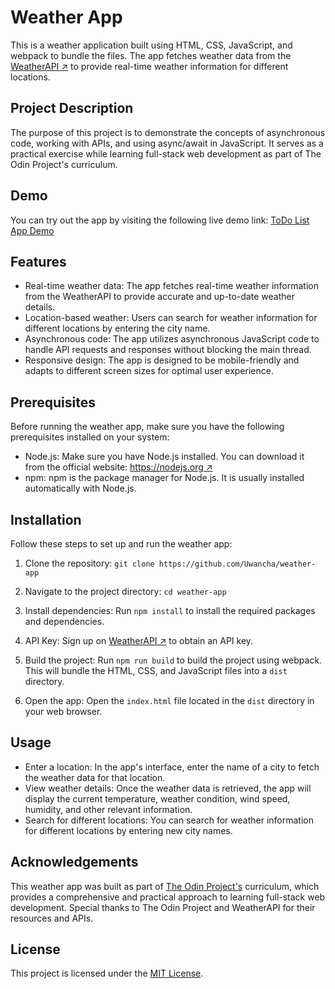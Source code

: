 

# Weather App

This is a weather application built using HTML, CSS, JavaScript, and webpack to bundle the files. The app fetches weather data from the [WeatherAPI ↗](https://www.weatherapi.com/) to provide real-time weather information for different locations.

## Project Description

The purpose of this project is to demonstrate the concepts of asynchronous code, working with APIs, and using async/await in JavaScript. It serves as a practical exercise while learning full-stack web development as part of The Odin Project's curriculum.

## Demo

You can try out the app by visiting the following live demo link: [ToDo List App Demo](https://uwancha.github.io/weather-app/)

## Features

- Real-time weather data: The app fetches real-time weather information from the WeatherAPI to provide accurate and up-to-date weather details.
- Location-based weather: Users can search for weather information for different locations by entering the city name.
- Asynchronous code: The app utilizes asynchronous JavaScript code to handle API requests and responses without blocking the main thread.
- Responsive design: The app is designed to be mobile-friendly and adapts to different screen sizes for optimal user experience.

## Prerequisites

Before running the weather app, make sure you have the following prerequisites installed on your system:

- Node.js: Make sure you have Node.js installed. You can download it from the official website: [https://nodejs.org ↗](https://nodejs.org)
- npm: npm is the package manager for Node.js. It is usually installed automatically with Node.js.

## Installation

Follow these steps to set up and run the weather app:

1. Clone the repository: `git clone https://github.com/Uwancha/weather-app`

2. Navigate to the project directory: `cd weather-app`

3. Install dependencies: Run `npm install` to install the required packages and dependencies.

4. API Key: Sign up on [WeatherAPI ↗](https://www.weatherapi.com/) to obtain an API key.

5. Build the project: Run `npm run build` to build the project using webpack. This will bundle the HTML, CSS, and JavaScript files into a `dist` directory.

6. Open the app: Open the `index.html` file located in the `dist` directory in your web browser.

## Usage

- Enter a location: In the app's interface, enter the name of a city to fetch the weather data for that location.
- View weather details: Once the weather data is retrieved, the app will display the current temperature, weather condition, wind speed, humidity, and other relevant information.
- Search for different locations: You can search for weather information for different locations by entering new city names.

## Acknowledgements

This weather app was built as part of [The Odin Project's](https://www.theodinproject.com) curriculum, which provides a comprehensive and practical approach to learning full-stack web development. Special thanks to The Odin Project and WeatherAPI for their resources and APIs.

## License

This project is licensed under the [MIT License](LICENSE).